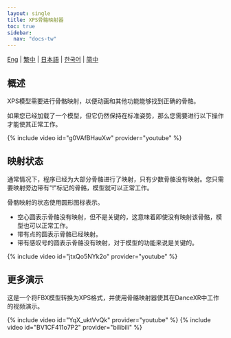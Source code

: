 ```yaml
---
layout: single
title: XPS骨骼映射器
toc: true
sidebar:
  nav: "docs-tw"
---
```

[Eng](/dancexr/features/bone_mapper) | [繁中](/tw/dancexr/features/bone_mapper) | [日本語](/jp/dancexr/features/bone_mapper) | [한국어](/kr/dancexr/features/bone_mapper) | [简中](/zh/dancexr/features/bone_mapper)


## 概述
XPS模型需要进行骨骼映射，以便动画和其他功能能够找到正确的骨骼。

如果您已经加载了一个模型，但它仍然保持在标准姿势，那么您需要进行以下操作才能使其正常工作。

{% include video id="g0VAfBHauXw" provider="youtube" %}

## 映射状态
通常情况下，程序已经为大部分骨骼进行了映射，只有少数骨骼没有映射。您只需要映射旁边带有"!"标记的骨骼，模型就可以正常工作。

骨骼映射的状态使用圆形图标表示。
* 空心圆表示骨骼没有映射，但不是关键的，这意味着即使没有映射该骨骼，模型也可以正常工作。
* 带有点的圆表示骨骼已经映射。
* 带有感叹号的圆表示骨骼没有映射，对于模型的功能来说是关键的。

{% include video id="jtxQo5NYk2o" provider="youtube" %}

## 更多演示
这是一个将FBX模型转换为XPS格式，并使用骨骼映射器使其在DanceXR中工作的视频演示。

{% include video id="YqX_uktVvQk" provider="youtube" %}
{% include video id="BV1CF411o7P2" provider="bilibili" %}